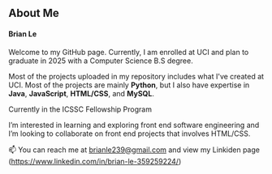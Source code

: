 ## About Me
#### Brian Le

Welcome to my GitHub page. Currently, I am enrolled at UCI and plan to graduate in 2025 with a Computer Science B.S degree.

Most of the projects uploaded in my repository includes what I've created at UCI. Most of the projects are mainly **Python**, but I also have expertise in **Java**, **JavaScript**, **HTML/CSS**, and **MySQL**. 

Currently in the ICSSC Fellowship Program

I’m interested in learning and exploring front end software engineering and I’m looking to collaborate on front end projects that involves HTML/CSS. 

📫 You can reach me at brianle239@gmail.com and view my Linkiden page (https://www.linkedin.com/in/brian-le-359259224/) 


